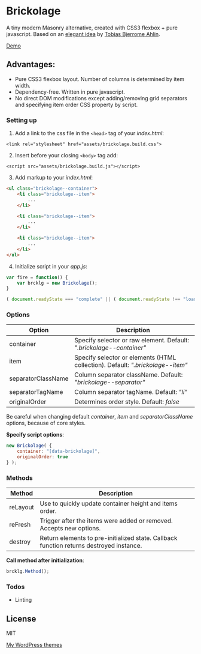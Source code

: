 # Brickolage

A tiny modern Masonry alternative, created with CSS3 flexbox + pure javascript. 
Based on an [elegant idea] by [Tobias Bjerrome Ahlin].

[Demo]

## Advantages:

  - Pure CSS3 flexbox layout. Number of columns is determined by item width.
  - Dependency-free. Written in pure javascript.
  - No direct DOM modifications except adding/removing grid separators and specifying item order CSS property by script.

### Setting up

1. Add a link to the css file in the ```<head>``` tag of your *index.html*:

```
<link rel="stylesheet" href="assets/brickolage.build.css">
```

2. Insert before your closing ```<body>``` tag add:

```
<script src="assets/brickolage.build.js"></script>
```

3. Add markup to your *index.html*:

```html
<ul class="brickolage--container">
	<li class="brickolage--item">
		...
	</li>

	<li class="brickolage--item">
		...
	</li>

	<li class="brickolage--item">
		...
	</li>
</ul>
```

4. Initialize script in your *app.js*:

```javascript
var fire = function() {
	var brcklg = new Brickolage();
}

( document.readyState === "complete" || ( document.readyState !== "loading" && ! document.documentElement.doScroll ) ) && fire() || document.addEventListener( "DOMContentLoaded", fire );
```

### Options

| Option | Description |
| ------ | ------ |
| container | Specify selector or raw element. Default: *".brickolage--container"* |
| item | Specify selector or elements (HTML collection). Default: *".brickolage--item"* |
| separatorClassName | Column separator className. Default: *"brickolage--separator"* |
| separatorTagName | Column separator tagName. Default: *"li"* |
| originalOrder | Determines order style. Default: *false* |

Be careful when changing default *container*, *item* and *separatorClassName* options, because of core styles.

**Specify script options**:

```javascript
new Brickolage( {
	container: "[data-brickolage]",
	originalOrder: true
} );
```

### Methods

| Method | Description |
| ------ | ------ |
| reLayout | Use to quickly update container height and items order. |
| reFresh | Trigger after the items were added or removed. Accepts new options. |
| destroy | Return elements to pre-initialized state. Callback function returns destroyed instance. |

**Call method after initialization**:

```javascript
brcklg.Method();
```

### Todos

 - Linting

License
----

MIT

[My WordPress themes]

[//]: # (These are reference links used in the body of this note and get stripped out when the markdown processor does its job. There is no need to format nicely because it shouldn't be seen. Thanks SO - http://stackoverflow.com/questions/4823468/store-comments-in-markdown-syntax)

   [Demo]: <https://wpspade.com/brickolage>
   [elegant idea]: <https://tobiasahlin.com/blog/masonry-with-css>
   [Tobias Bjerrome Ahlin]: <https://tobiasahlin.com>
   [My WordPress themes]: <https://themeforest.net/user/wpspade>